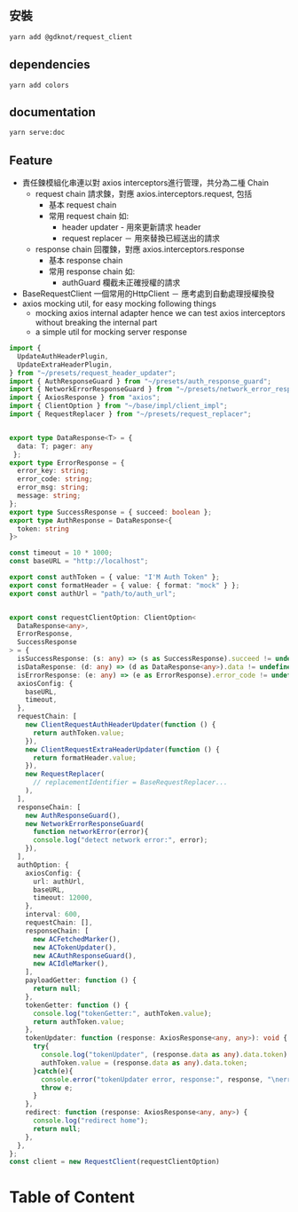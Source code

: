 


<!--#-->

## 安裝
```bash
yarn add @gdknot/request_client
```
## dependencies
```
yarn add colors

```
## documentation
```bash
yarn serve:doc
```
## Feature
- 責任鍊模組化串連以對 axios interceptors進行管理，共分為二㮔 Chain
  - request chain 請求鍊，對應 axios.interceptors.request, 包括
    - 基本 request chain
    - 常用 request chain 如:
      - header updater - 用來更新請求 header
      - request replacer － 用來替換已經送出的請求
  - response chain 回覆鍊，對應 axios.interceptors.response
    - 基本 response chain
    - 常用 response chain 如:
      - authGuard 欄截未正確授權的請求
- BaseRequestClient 一個常用的HttpClient － 應考處到自動處理授權換發
- axios mocking util, for easy mocking following things
  - mocking axios internal adapter hence we can test axios interceptors without breaking the internal part
  - a simple util for mocking server response
  
```ts
import {
  UpdateAuthHeaderPlugin,
  UpdateExtraHeaderPlugin,
} from "~/presets/request_header_updater";
import { AuthResponseGuard } from "~/presets/auth_response_guard";
import { NetworkErrorResponseGuard } from "~/presets/network_error_response_guard";
import { AxiosResponse } from "axios";
import { ClientOption } from "~/base/impl/client_impl";
import { RequestReplacer } from "~/presets/request_replacer";


export type DataResponse<T> = { 
  data: T; pager: any
 };
export type ErrorResponse = {
  error_key: string;
  error_code: string;
  error_msg: string;
  message: string;
};
export type SuccessResponse = { succeed: boolean };
export type AuthResponse = DataResponse<{
  token: string
}>

const timeout = 10 * 1000;
const baseURL = "http://localhost";

export const authToken = { value: "I'M Auth Token" };
export const formatHeader = { value: { format: "mock" } };
export const authUrl = "path/to/auth_url";


export const requestClientOption: ClientOption<
  DataResponse<any>,
  ErrorResponse,
  SuccessResponse
> = {
  isSuccessResponse: (s: any) => (s as SuccessResponse).succeed != undefined,
  isDataResponse: (d: any) => (d as DataResponse<any>).data != undefined,
  isErrorResponse: (e: any) => (e as ErrorResponse).error_code != undefined,
  axiosConfig: {
    baseURL,
    timeout,
  },
  requestChain: [
    new ClientRequestAuthHeaderUpdater(function () {
      return authToken.value;
    }),
    new ClientRequestExtraHeaderUpdater(function () {
      return formatHeader.value;
    }),
    new RequestReplacer(
      // replacementIdentifier = BaseRequestReplacer...
    ),
  ],
  responseChain: [
    new AuthResponseGuard(),
    new NetworkErrorResponseGuard(
      function networkError(error){
      console.log("detect network error:", error);
    }),
  ],
  authOption: {
    axiosConfig: {
      url: authUrl,
      baseURL,
      timeout: 12000,
    },
    interval: 600,
    requestChain: [],
    responseChain: [
      new ACFetchedMarker(),
      new ACTokenUpdater(),
      new ACAuthResponseGuard(),
      new ACIdleMarker(),
    ],
    payloadGetter: function () {
      return null;
    },
    tokenGetter: function () {
      console.log("tokenGetter:", authToken.value);
      return authToken.value;
    },
    tokenUpdater: function (response: AxiosResponse<any, any>): void {
      try{
        console.log("tokenUpdater", (response.data as any).data.token)
        authToken.value = (response.data as any).data.token;
      }catch(e){
        console.error("tokenUpdater error, response:", response, "\nerror:", e);
        throw e;
      }
    },
    redirect: function (response: AxiosResponse<any, any>) {
      console.log("redirect home");
      return null;
    },
  },
};
const client = new RequestClient(requestClientOption)
```

# Table of Content
<!-- START doctoc -->
<!-- END doctoc -->


[s-baseAuthGard]: ../src/base/impl/base_auth_response_guard_impl.ts
[s-baseClientServiceResponsePlugin]: ../src/base/impl/response_plugins_impl.ts
[s-baseClientServiceRequestPlugin]: ../src/base/impl/request_plugins_impl.ts
[s-baseRequestReplacer]: ../src/base/impl/base_request_replacer_impl.ts
[s-baseRequestGuard]: ../src/base/impl/base_request_guard_impl.ts
[s-requestClient]: ../src/base/impl/client_impl.ts
[s-requestClient.types]: ../src/base/itf/client_itf.ts
[s-eClientStage]: ../src/presets/auth_client_guards.ts

[s-acAuthResponseGuard]: ../src/presets/auth_client_guards.ts
[s-acFetchedMarker]: ../src/presets/auth_client_guards.ts
[s-acIdleMarker]: ../src/presets/auth_client_guards.ts
[s-acTokenUpdater]: ../src/presets/auth_client_guards.ts

[s-authResponseGuard]: ../src/presets/auth_response_guard.ts
[s-networkErrorGuard]: ../src/presets/network_error_response_guard.ts
[s-headerUpdater]: ../src/presets/request_header_updater.ts
[s-requestReplacer]: ../src/presets/request_replacer.ts

[s-test-mocking]: ../__tests__/__mocks__/axios.ts
[s-test-helper]: ../__tests__/helpers/axo.test.helper.ts
[s-test-setup]: ../__tests__/setup/client.test.setup.ts
